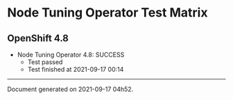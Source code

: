 
Node Tuning Operator Test Matrix
================================

OpenShift 4.8
-------------


* Node Tuning Operator 4.8: SUCCESS
  - Test passed
  - Test finished at 2021-09-17 00:14


---
Document generated on 2021-09-17 04h52.
